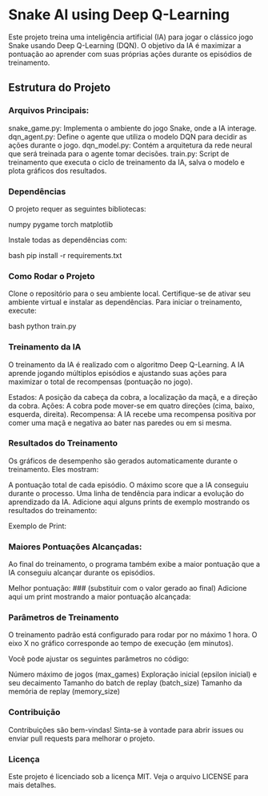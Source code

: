 # Snake AI using Deep Q-Learning
Este projeto treina uma inteligência artificial (IA) para jogar o clássico jogo Snake usando Deep Q-Learning (DQN). O objetivo da IA é maximizar a pontuação ao aprender com suas próprias ações durante os episódios de treinamento.

## Estrutura do Projeto
### Arquivos Principais:
snake_game.py: Implementa o ambiente do jogo Snake, onde a IA interage.
dqn_agent.py: Define o agente que utiliza o modelo DQN para decidir as ações durante o jogo.
dqn_model.py: Contém a arquitetura da rede neural que será treinada para o agente tomar decisões.
train.py: Script de treinamento que executa o ciclo de treinamento da IA, salva o modelo e plota gráficos dos resultados.

### Dependências
O projeto requer as seguintes bibliotecas:

numpy
pygame
torch
matplotlib

Instale todas as dependências com:

bash
pip install -r requirements.txt

### Como Rodar o Projeto
Clone o repositório para o seu ambiente local.
Certifique-se de ativar seu ambiente virtual e instalar as dependências.
Para iniciar o treinamento, execute:

bash
python train.py

### Treinamento da IA
O treinamento da IA é realizado com o algoritmo Deep Q-Learning. A IA aprende jogando múltiplos episódios e ajustando suas ações para maximizar o total de recompensas (pontuação no jogo).

Estados: A posição da cabeça da cobra, a localização da maçã, e a direção da cobra.
Ações: A cobra pode mover-se em quatro direções (cima, baixo, esquerda, direita).
Recompensa: A IA recebe uma recompensa positiva por comer uma maçã e negativa ao bater nas paredes ou em si mesma.

### Resultados do Treinamento
Os gráficos de desempenho são gerados automaticamente durante o treinamento. Eles mostram:

A pontuação total de cada episódio.
O máximo score que a IA conseguiu durante o processo.
Uma linha de tendência para indicar a evolução do aprendizado da IA.
Adicione aqui alguns prints de exemplo mostrando os resultados do treinamento:

Exemplo de Print:

### Maiores Pontuações Alcançadas:
Ao final do treinamento, o programa também exibe a maior pontuação que a IA conseguiu alcançar durante os episódios.

Melhor pontuação: ### (substituir com o valor gerado ao final)
Adicione aqui um print mostrando a maior pontuação alcançada:


### Parâmetros de Treinamento
O treinamento padrão está configurado para rodar por no máximo 1 hora. O eixo X no gráfico corresponde ao tempo de execução (em minutos).

Você pode ajustar os seguintes parâmetros no código:

Número máximo de jogos (max_games)
Exploração inicial (epsilon inicial) e seu decaimento
Tamanho do batch de replay (batch_size)
Tamanho da memória de replay (memory_size)

### Contribuição
Contribuições são bem-vindas! Sinta-se à vontade para abrir issues ou enviar pull requests para melhorar o projeto.

### Licença
Este projeto é licenciado sob a licença MIT. Veja o arquivo LICENSE para mais detalhes.

